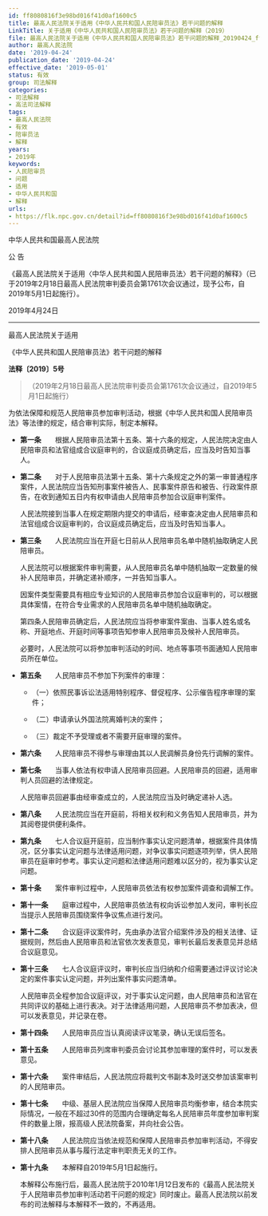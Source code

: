 ```yaml
---
id: ff8080816f3e98bd016f41d0af1600c5
title: 最高人民法院关于适用《中华人民共和国人民陪审员法》若干问题的解释
LinkTitle: 关于适用《中华人民共和国人民陪审员法》若干问题的解释（2019）
file: 最高人民法院关于适用《中华人民共和国人民陪审员法》若干问题的解释_20190424_ff8080816f3e98bd016f41d0af1600c5.docx
author: 最高人民法院
date: '2019-04-24'
publication_date: '2019-04-24'
effective_date: '2019-05-01'
status: 有效
group: 司法解释
categories:
- 司法解释
- 高法司法解释
tags:
- 最高人民法院
- 有效
- 陪审员法
- 解释
years:
- 2019年
keywords:
- 人民陪审员
- 问题
- 适用
- 中华人民共和国
- 解释
urls:
- https://flk.npc.gov.cn/detail?id=ff8080816f3e98bd016f41d0af1600c5
---
```


中华人民共和国最高人民法院

公 告

《最高人民法院关于适用〈中华人民共和国人民陪审员法〉若干问题的解释》（已于2019年2月18日最高人民法院审判委员会第1761次会议通过，现予公布，自2019年5月1日起施行）。

2019年4月24日

---

最高人民法院关于适用

《中华人民共和国人民陪审员法》若干问题的解释

**法释〔2019〕5号**

> （2019年2月18日最高人民法院审判委员会第1761次会议通过，自2019年5月1日起施行）

为依法保障和规范人民陪审员参加审判活动，根据《中华人民共和国人民陪审员法》等法律的规定，结合审判实际，制定本解释。

- **第一条**　　根据人民陪审员法第十五条、第十六条的规定，人民法院决定由人民陪审员和法官组成合议庭审判的，合议庭成员确定后，应当及时告知当事人。

- **第二条**　　对于人民陪审员法第十五条、第十六条规定之外的第一审普通程序案件，人民法院应当告知刑事案件被告人、民事案件原告和被告、行政案件原告，在收到通知五日内有权申请由人民陪审员参加合议庭审判案件。

  人民法院接到当事人在规定期限内提交的申请后，经审查决定由人民陪审员和法官组成合议庭审判的，合议庭成员确定后，应当及时告知当事人。

- **第三条**　　人民法院应当在开庭七日前从人民陪审员名单中随机抽取确定人民陪审员。

  人民法院可以根据案件审判需要，从人民陪审员名单中随机抽取一定数量的候补人民陪审员，并确定递补顺序，一并告知当事人。

  因案件类型需要具有相应专业知识的人民陪审员参加合议庭审判的，可以根据具体案情，在符合专业需求的人民陪审员名单中随机抽取确定。

  第四条人民陪审员确定后，人民法院应当将参审案件案由、当事人姓名或名称、开庭地点、开庭时间等事项告知参审人民陪审员及候补人民陪审员。

  必要时，人民法院可以将参加审判活动的时间、地点等事项书面通知人民陪审员所在单位。

- **第五条**　　人民陪审员不参加下列案件的审理：

  - （一）依照民事诉讼法适用特别程序、督促程序、公示催告程序审理的案件；

  - （二）申请承认外国法院离婚判决的案件；

  - （三）裁定不予受理或者不需要开庭审理的案件。

- **第六条**　　人民陪审员不得参与审理由其以人民调解员身份先行调解的案件。

- **第七条**　　当事人依法有权申请人民陪审员回避。人民陪审员的回避，适用审判人员回避的法律规定。

  人民陪审员回避事由经审查成立的，人民法院应当及时确定递补人选。

- **第八条**　　人民法院应当在开庭前，将相关权利和义务告知人民陪审员，并为其阅卷提供便利条件。

- **第九条**　　七人合议庭开庭前，应当制作事实认定问题清单，根据案件具体情况，区分事实认定问题与法律适用问题，对争议事实问题逐项列举，供人民陪审员在庭审时参考。事实认定问题和法律适用问题难以区分的，视为事实认定问题。

- **第十条**　　案件审判过程中，人民陪审员依法有权参加案件调查和调解工作。

- **第十一条**　　庭审过程中，人民陪审员依法有权向诉讼参加人发问，审判长应当提示人民陪审员围绕案件争议焦点进行发问。

- **第十二条**　　合议庭评议案件时，先由承办法官介绍案件涉及的相关法律、证据规则，然后由人民陪审员和法官依次发表意见，审判长最后发表意见并总结合议庭意见。

- **第十三条**　　七人合议庭评议时，审判长应当归纳和介绍需要通过评议讨论决定的案件事实认定问题，并列出案件事实问题清单。

  人民陪审员全程参加合议庭评议，对于事实认定问题，由人民陪审员和法官在共同评议的基础上进行表决。对于法律适用问题，人民陪审员不参加表决，但可以发表意见，并记录在卷。

- **第十四条**　　人民陪审员应当认真阅读评议笔录，确认无误后签名。

- **第十五条**　　人民陪审员列席审判委员会讨论其参加审理的案件时，可以发表意见。

- **第十六条**　　案件审结后，人民法院应将裁判文书副本及时送交参加该案审判的人民陪审员。

- **第十七条**　　中级、基层人民法院应当保障人民陪审员均衡参审，结合本院实际情况，一般在不超过30件的范围内合理确定每名人民陪审员年度参加审判案件的数量上限，报高级人民法院备案，并向社会公告。

- **第十八条**　　人民法院应当依法规范和保障人民陪审员参加审判活动，不得安排人民陪审员从事与履行法定审判职责无关的工作。

- **第十九条**　　本解释自2019年5月1日起施行。

  本解释公布施行后，最高人民法院于2010年1月12日发布的《最高人民法院关于人民陪审员参加审判活动若干问题的规定》同时废止。最高人民法院以前发布的司法解释与本解释不一致的，不再适用。
